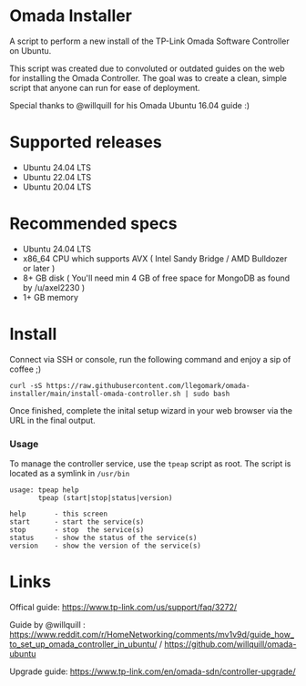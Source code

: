 # Omada Installer
A script to perform a new install of the TP-Link Omada Software Controller on Ubuntu.

This script was created due to convoluted or outdated guides on the web for installing the Omada Controller. The goal was to create a clean, simple script that anyone can run for ease of deployment.

Special thanks to @willquill for his Omada Ubuntu 16.04 guide :)

# Supported releases
- Ubuntu 24.04 LTS
- Ubuntu 22.04 LTS
- Ubuntu 20.04 LTS

# Recommended specs
- Ubuntu 24.04 LTS
- x86_64 CPU which supports AVX ( Intel Sandy Bridge / AMD Bulldozer or later )
- 8+ GB disk ( You'll need min 4 GB of free space for MongoDB as found by /u/axel2230 )
- 1+ GB memory

# Install
Connect via SSH or console, run the following command and enjoy a sip of coffee ;)

```
curl -sS https://raw.githubusercontent.com/llegomark/omada-installer/main/install-omada-controller.sh | sudo bash
```

Once finished, complete the inital setup wizard in your web browser via the URL in the final output.

### Usage
To manage the controller service, use the `tpeap` script as root.
The script is located as a symlink in `/usr/bin`

```
usage: tpeap help
       tpeap (start|stop|status|version)

help       - this screen
start      - start the service(s)
stop       - stop  the service(s)
status     - show the status of the service(s)
version    - show the version of the service(s)
```

# Links
Offical guide: https://www.tp-link.com/us/support/faq/3272/

Guide by @willquill : https://www.reddit.com/r/HomeNetworking/comments/mv1v9d/guide_how_to_set_up_omada_controller_in_ubuntu/ / https://github.com/willquill/omada-ubuntu

Upgrade guide: https://www.tp-link.com/en/omada-sdn/controller-upgrade/
